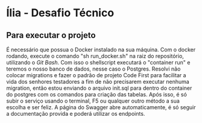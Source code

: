 # Ília - Desafio Técnico

## Para executar o projeto
É necessário que possua o Docker instalado na sua máquina. Com o docker rodando, execute o comando "sh run_docker.sh" na raiz do repositório, utilizando o *Git Bash*. Com isso o shellscript executará o "container run" e teremos o nosso banco de dados, nesse caso o Postgres. Resolvi não colocar migrations e fazer o padrão de projeto Code First para facilitar a vida dos senhores testadores a fim de não precisarem executar nenhuma migration, então estou enviando o arquivo init.sql para dentro do container do postgres com os comandos para criação das tabelas.
Após isso, é só subir o serviço usando o terminal, F5 ou qualquer outro método a sua escolha e ser feliz.
A página do Swagger abre automaticamente, é só seguir a documentação provida e poderá utilizar os endpoints.
